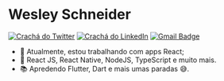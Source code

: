 # Wesley Schneider 

[![Crachá do Twitter](https://img.shields.io/badge/-@wesleysch7-000000?style=flat-square&labelColor=000000&logo=twitter&logoColor=white&link=https://twitter.com/wesleysch7)](https://twitter.com/wesleysch7) 
[![Crachá do LinkedIn](https://img.shields.io/badge/-Wesley%20Schneider-000000?style=flat-square&logo=Linkedin&logoColor=white&link=https://www.linkedin.com/in/wesley-schneider-aires/)](https://www.linkedin.com/in/wesley-schneider-aires/) 
[![Gmail Badge](https://img.shields.io/badge/-wesleyschneideraires@gmail.com-000000?style=flat-square&logo=Gmail&logoColor=white&link=mailto:wesleyschneideraires@gmail.com)](mailto:wesleyschneideraires@gmail.com)

- 💼 Atualmente, estou trabalhando com apps React;
- 🚀 React JS, React Native, NodeJS, TypeScript e muito mais.
- 📚 Apredendo Flutter, Dart e mais umas paradas 😅.
